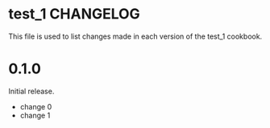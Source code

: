 # test_1 CHANGELOG

This file is used to list changes made in each version of the test_1 cookbook.

# 0.1.0

Initial release.

- change 0
- change 1

